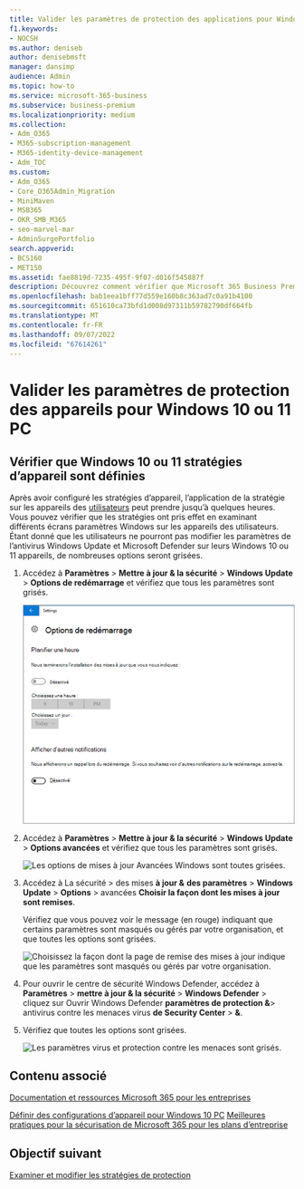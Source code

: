 ```yaml
---
title: Valider les paramètres de protection des applications pour Windows 10 PC
f1.keywords:
- NOCSH
ms.author: deniseb
author: denisebmsft
manager: dansimp
audience: Admin
ms.topic: how-to
ms.service: microsoft-365-business
ms.subservice: business-premium
ms.localizationpriority: medium
ms.collection:
- Adm_O365
- M365-subscription-management
- M365-identity-device-management
- Adm_TOC
ms.custom:
- Adm_O365
- Core_O365Admin_Migration
- MiniMaven
- MSB365
- OKR_SMB_M365
- seo-marvel-mar
- AdminSurgePortfolio
search.appverid:
- BCS160
- MET150
ms.assetid: fae8819d-7235-495f-9f07-d016f545887f
description: Découvrez comment vérifier que Microsoft 365 Business Premium paramètres de protection des applications ont pris effet sur les appareils Windows 10 de vos utilisateurs.
ms.openlocfilehash: bab1eea1bff77d559e160b8c363ad7c0a91b4100
ms.sourcegitcommit: 651610ca73bfd1d008d97311b59782790df664fb
ms.translationtype: MT
ms.contentlocale: fr-FR
ms.lasthandoff: 09/07/2022
ms.locfileid: "67614261"
---
```

# <a name="validate-device-protection-settings-for-windows-10-or-11-pcs"></a>Valider les paramètres de protection des appareils pour Windows 10 ou 11 PC

## <a name="verify-that-windows-10-or-11-device-policies-are-set"></a>Vérifier que Windows 10 ou 11 stratégies d’appareil sont définies

Après avoir configuré les stratégies d’appareil, l’application de la stratégie sur les appareils des [utilisateurs](../business-premium/m365bp-protection-settings-for-windows-10-devices.md) peut prendre jusqu’à quelques heures. Vous pouvez vérifier que les stratégies ont pris effet en examinant différents écrans paramètres Windows sur les appareils des utilisateurs. Étant donné que les utilisateurs ne pourront pas modifier les paramètres de l’antivirus Windows Update et Microsoft Defender sur leurs Windows 10 ou 11 appareils, de nombreuses options seront grisées.
  
1. Accédez à **Paramètres** \> **Mettre à jour &amp; la sécurité** \> **Windows Update** \> **Options de redémarrage** et vérifiez que tous les paramètres sont grisés.

    ![Toutes les options de redémarrage sont grisées.](../business-premium/media/31308da9-18b0-47c5-bbf6-d5fa6747c376.png)
  
2. Accédez à **Paramètres** \> **Mettre à jour &amp; la sécurité** \> **Windows Update** \> **Options avancées** et vérifiez que tous les paramètres sont grisés.

    ![Les options de mises à jour Avancées Windows sont toutes grisées.](../business-premium/media/049cf281-d503-4be9-898b-c0a3286c7fc2.png)
  
3. Accédez à La sécurité \> des mises **à jour &amp;** **des paramètres** \> **Windows Update** \> **Options** \> avancées **Choisir la façon dont les mises à jour sont remises**.

    Vérifiez que vous pouvez voir le message (en rouge) indiquant que certains paramètres sont masqués ou gérés par votre organisation, et que toutes les options sont grisées.

    ![Choisissez la façon dont la page de remise des mises à jour indique que les paramètres sont masqués ou gérés par votre organisation.](../business-premium/media/6b3e37c5-da41-4afd-9983-b4f406216b59.png)
  
4. Pour ouvrir le centre de sécurité Windows Defender, accédez à **Paramètres** \> **mettre à jour &amp; la sécurité** \> **Windows Defender** \> cliquez sur Ouvrir Windows Defender **paramètres de protection &amp;**\> antivirus contre les menaces virus **de Security Center** \> **&amp;**.

5. Vérifiez que toutes les options sont grisées.

    ![Les paramètres virus et protection contre les menaces sont grisés.](../business-premium/media/9ca68d40-a5d9-49d7-92a4-c581688b5926.png)
  
## <a name="related-content"></a>Contenu associé

[Documentation et ressources Microsoft 365 pour les entreprises](/admin)

[Définir des configurations d’appareil pour Windows 10 PC](../business-premium/m365bp-protection-settings-for-windows-10-devices.md)
[Meilleures pratiques pour la sécurisation de Microsoft 365 pour les plans d’entreprise](../admin/security-and-compliance/secure-your-business-data.md)

## <a name="next-objective"></a>Objectif suivant

[Examiner et modifier les stratégies de protection](m365bp-view-edit-create-mdb-policies.md)
